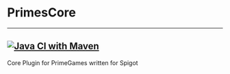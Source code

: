 # PrimesCore
---
[![Java CI with Maven](https://github.com/PrimeGamesDevTeam/PrimesCore/actions/workflows/maven.yml/badge.svg)](https://github.com/PrimeGamesDevTeam/PrimesCore/actions/workflows/maven.yml)
---
Core Plugin for PrimeGames written for Spigot
